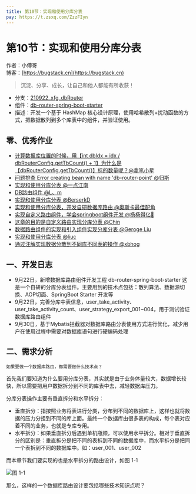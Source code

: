 ```yaml
---
title: 第10节：实现和使用分库分表
pay: https://t.zsxq.com/ZzzFIyn
---
```


# 第10节：实现和使用分库分表

作者：小傅哥
<br/>博客：[https://bugstack.cn](https://bugstack.cn)

>沉淀、分享、成长，让自己和他人都能有所收获！

- 分支：[210922_xfg_dbRouter](https://gitcode.net/KnowledgePlanet/Lottery/-/tree/210922_xfg_dbRouter) 
- 组件：[db-router-spring-boot-starter](https://gitcode.net/KnowledgePlanet/db-router-spring-boot-starter)
- 描述：开发一个基于 HashMap 核心设计原理，使用哈希散列+扰动函数的方式，把数据散列到多个库表中的组件，并验证使用。

## 零、优秀作业

- [计算数据库位置的时候，用【int dbIdx = idx / dbRouterConfig.getTbCount() + 1】为什么是【dbRouterConfig.getTbCount()】标的数量呢？@拿笔小星](https://t.zsxq.com/066qNRjqf)
- [问题排查 Error creating bean with name 'db-router-point' @归斯](https://t.zsxq.com/06VbuBUfY)
- [实现和使用分库分表 @一点江南](https://t.zsxq.com/067myZrvf)
- [DB路由组件 @L、m](https://t.zsxq.com/06vv76UVr)
- [实现和使用分库分表 @BerserkD](https://t.zsxq.com/063nu3jyV)
- [实现和使用分库分表，开发自研数据库路由 @奥斯卡最佳配角](https://t.zsxq.com/06eQZVvFE)
- [实现自定义路由组件，学会springboot组件开发 @杨杨得亿🙉](https://t.zsxq.com/067euNz7y)
- [这章的目的是自定义路由实现分库分表 @Chin](https://t.zsxq.com/06amAmEau)
- [数据路由组件的实现和引入组件实现分库分表 @Geroge Liu](https://t.zsxq.com/06rfQ33bU)
- [实现和使用分库分表 @liuc](https://t.zsxq.com/06MrzvVz7)
- [通过注解实现数据分散到不同库不同表的操作 @xbhog](https://t.zsxq.com/07VrNjMZn)

## 一、开发日志

- 9月22日，新增数据库路由组件开发工程 db-router-spring-boot-starter 这是一个自研的分库分表组件。主要用到的技术点包括：散列算法、数据源切换、AOP切面、SpringBoot Starter 开发等
- 9月22日，完善分库中表信息，user_take_activity、user_take_activity_count、user_strategy_export_001~004，用于测试验证数据库路由组件
- 9月30日，基于Mybatis拦截器对数据库路由分表使用方式进行优化，减少用户在使用过程中需要对数据库语句进行硬编码处理

## 二、需求分析

`如果要做一个数据库路由，都需要做什么技术点？`

首先我们要知道为什么要用分库分表，其实就是由于业务体量较大，数据增长较快，所以需要把用户数据拆分到不同的库表中去，减轻数据库压力。

分库分表操作主要有垂直拆分和水平拆分：
- 垂直拆分：指按照业务将表进行分类，分布到不同的数据库上，这样也就将数据的压力分担到不同的库上面。最终一个数据库由很多表的构成，每个表对应着不同的业务，也就是专库专用。
- 水平拆分：如果垂直拆分后遇到单机瓶颈，可以使用水平拆分。相对于垂直拆分的区别是：垂直拆分是把不同的表拆到不同的数据库中，而水平拆分是把同一个表拆到不同的数据库中。如：user_001、user_002

而本章节我们要实现的也是水平拆分的路由设计，如图 1-1

![图 1-1](/images/article/project/lottery/Part-2/10-01.png)

那么，这样的一个数据库路由设计要包括哪些技术知识点呢？